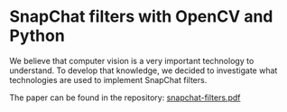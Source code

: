 # SnapChat filters with OpenCV and Python
We believe that computer vision is a very important technology to understand. To develop that knowledge, we decided to investigate what technologies are used to implement SnapChat filters.

The paper can be found in the repository:
[snapchat-filters.pdf](https://github.com/wgottschalk/open_filters/blob/master/snapchat-filters.pdf)
